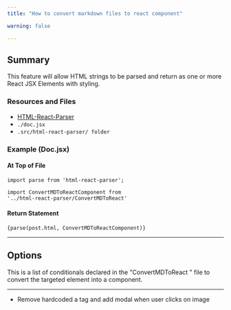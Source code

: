 ```yaml
---
title: "How to convert markdown files to react component"

warning: false

---
```


## Summary 

This feature will allow HTML strings to be parsed and return as one or more React JSX Elements with styling.

### Resources and Files
<ul>
<li><a href='https://github.com/remarkablemark/html-react-parser'>HTML-React-Parser</a></li>
<li><code>./doc.jsx</code></li>
<li><code>.src/html-react-parser/ folder</code></li>
</ul>

### Example (Doc.jsx)
#### At Top of File

<code>import parse from 'html-react-parser';</code>

<code>import ConvertMDToReactComponent from  '../html-react-parser/ConvertMDToReact'</code>

#### Return Statement

<code>{parse(post.html,  ConvertMDToReactComponent)}
</code>

--- 

## Options
This is a list of conditionals declared in the "ConvertMDToReact " file to convert the targeted element into a component.

--- 

- Remove hardcoded a tag and add modal when user clicks on image

